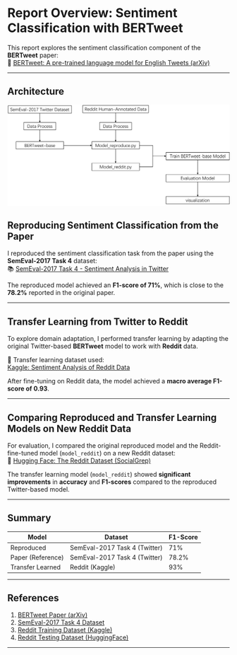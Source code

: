 # Report Overview: Sentiment Classification with BERTweet

This report explores the sentiment classification component of the **BERTweet** paper:  
📄 [BERTweet: A pre-trained language model for English Tweets (arXiv)](https://arxiv.org/abs/2005.10200)

---

## Architecture

![Architecture](images/Architecture.png)

## Reproducing Sentiment Classification from the Paper

I reproduced the sentiment classification task from the paper using the **SemEval-2017 Task 4** dataset:  
📚 [SemEval-2017 Task 4 - Sentiment Analysis in Twitter](https://alt.qcri.org/semeval2017/task4/)

The reproduced model achieved an **F1-score of 71%**, which is close to the **78.2%** reported in the original paper.

---

## Transfer Learning from Twitter to Reddit

To explore domain adaptation, I performed transfer learning by adapting the original Twitter-based **BERTweet** model to work with **Reddit** data.

🔄 Transfer learning dataset used:  
[Kaggle: Sentiment Analysis of Reddit Data](https://www.kaggle.com/code/amarsharma768/sentiment-analysis-of-reddit-data)

After fine-tuning on Reddit data, the model achieved a **macro average F1-score of 0.93**.

---

## Comparing Reproduced and Transfer Learning Models on New Reddit Data

For evaluation, I compared the original reproduced model and the Reddit-fine-tuned model (`model_reddit`) on a new Reddit dataset:  
🧪 [Hugging Face: The Reddit Dataset (SocialGrep)](https://huggingface.co/datasets/SocialGrep/the-reddit-dataset-dataset)

The transfer learning model (`model_reddit`) showed **significant improvements** in **accuracy** and **F1-scores** compared to the reproduced Twitter-based model.

---

## Summary

| Model            | Dataset                        | F1-Score |
|------------------|--------------------------------|----------|
| Reproduced       | SemEval-2017 Task 4 (Twitter)  | 71%      |
| Paper (Reference)| SemEval-2017 Task 4 (Twitter)  | 78.2%    |
| Transfer Learned | Reddit (Kaggle)                | 93%      |

---

## References

1. [BERTweet Paper (arXiv)](https://arxiv.org/abs/2005.10200)  
2. [SemEval-2017 Task 4 Dataset](https://alt.qcri.org/semeval2017/task4/)  
3. [Reddit Training Dataset (Kaggle)](https://www.kaggle.com/code/amarsharma768/sentiment-analysis-of-reddit-data)  
4. [Reddit Testing Dataset (HuggingFace)](https://huggingface.co/datasets/SocialGrep/the-reddit-dataset-dataset)

---
